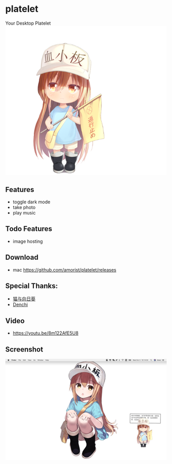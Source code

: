 # platelet
Your Desktop Platelet
![platelet](assets/screenshot/screenshot2.png)

## Features
* toggle dark mode
* take photo
* play music

## Todo Features
* image hosting

## Download
* mac https://github.com/amorist/platelet/releases

## Special Thanks:
* [猫与向日葵 ](https://imjad.cn/archives/lab/add-dynamic-poster-girl-with-live2d-to-your-blog-03 "猫与向日葵")
* [Denchi ](https://twitter.com/DenchiSoft/status/1036017773011525632 "Denchi")

## Video
* https://youtu.be/8m122AfE5U8

## Screenshot
![platelet](assets/screenshot/screenshot1.png)